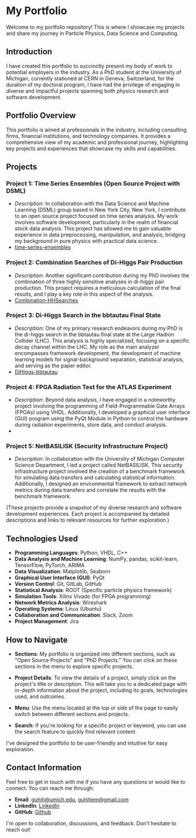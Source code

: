 # My Portfolio

Welcome to my portfolio repository! This is where I showcase my projects and share my journey in Particle Physics, Data Science and Computing.

## Introduction
I have created this portfolio to succinctly present my body of work to potential employers in the industry. As a PhD student at the University of Michigan, currently stationed at CERN in Geneva, Switzerland, for the duration of my doctoral program, I have had the privilege of engaging in diverse and impactful projects spanning both physics research and software development.

## Portfolio Overview
This portfolio is aimed at professionals in the industry, including consulting firms, financial institutions, and technology companies. It provides a comprehensive view of my academic and professional journey, highlighting key projects and experiences that showcase my skills and capabilities.

## Projects
### Project 1: Time Series Ensembles (Open Source Project with DSML)
- *Description*: In collaboration with the Data Science and Machine Learning (DSML) group based in New York City, New York, I contribute to an open source project focused on time series analysis. My work involves software development, particularly in the realm of financial stock data analysis. This project has allowed me to gain valuable experience in data preprocessing, manipulation, and analysis, bridging my background in pure physics with practical data science.
- [time-series-ensembles](https://github.com/jguhit/jguhit.github.io/tree/main/time-series-ensembles)

### Project 2: Combination Searches of Di-Higgs Pair Production
- *Description*: Another significant contribution during my PhD involves the combination of three highly sensitive analyses in di-higgs pair production. This project requires a meticulous calculation of the final results, and I play a key role in this aspect of the analysis.
- [Combination-HHSearches](https://github.com/jguhit/jguhit.github.io/tree/7f24ae794c2146b1f4a7dd8c6fe1ba4416983785/Combination-HHSearches)
  

### Project 3: Di-Higgs Search in the bbtautau Final State 
- *Description*: One of my primary research endeavors during my PhD is the di-higgs search in the bbtautau final state at the Large Hadron Collider (LHC). This analysis is highly specialized, focusing on a specific decay channel within the LHC. My role as the main analyzer encompasses framework development, the development of machine learning models for signal-background separation, statistical analysis, and serving as the paper editor.
- [DiHiggs-bbtautau](https://github.com/jguhit/jguhit.github.io/tree/07642b81486a1a0ca006e1dbfb31836cd779e4bc/DiHiggs-bbtautau)
### Project 4: FPGA Radiation Test for the ATLAS Experiment
- *Description*: Beyond data analysis, I have engaged in a noteworthy project involving the programming of Field-Programmable Gate Arrays (FPGAs) using VHDL. Additionally, I developed a graphical user interface (GUI) program using the PyQt Module in Python to control the hardware during radiation experiments, store data, and conduct analysis.
- 

### Project 5: NetBASILISK (Security Infrastructure Project)
- *Description*: In collaboration with the University of Michigan Computer Science Department, I led a project called NetBASILISK. This security infrastructure project involved the creation of a benchmark framework for simulating data transfers and calculating statistical information. Additionally, I designed an environmental framework to extract network metrics during data transfers and correlate the results with the benchmark framework.

(These projects provide a snapshot of my diverse research and software development experiences. Each project is accompanied by detailed descriptions and links to relevant resources for further exploration.)

## Technologies Used

- **Programming Languages**: Python, VHDL, C++
- **Data Analysis and Machine Learning**: NumPy, pandas, scikit-learn, TensorFlow, PyTorch, ARIMA
- **Data Visualization**: Matplotlib, Seaborn
- **Graphical User Interface (GUI)**: PyQt
- **Version Control**: Git, GitLab, GitHub
- **Statistical Analysis**: ROOT (Specific particle physics framework)
- **Simulation Tools**: Xilinx Vivado (for FPGA programming)
- **Network Metrics Analysis**: Wireshark
- **Operating Systems**: Linux (Ubuntu)
- **Collaboration and Communication**: Slack, Zoom
- **Project Management**: Jira


## How to Navigate
- **Sections**: My portfolio is organized into different sections, such as "Open Source Projects" and "PhD Projects." You can click on these sections in the menu to explore specific projects.

- **Project Details**: To view the details of a project, simply click on the project's title or description. This will take you to a dedicated page with in-depth information about the project, including its goals, technologies used, and outcomes.

- **Menu**: Use the menu located at the top or side of the page to easily switch between different sections and projects.

- **Search**: If you're looking for a specific project or keyword, you can use the search feature to quickly find relevant content.

I've designed the portfolio to be user-friendly and intuitive for easy exploration.

## Contact Information
Feel free to get in touch with me if you have any questions or would like to connect. You can reach me through:

- **Email**: [guhitj@umich.edu](mailto:guhitj@umich.edu), [guhitjem@gmail.com](mailto:guhitjem@gmail.com)
- **LinkedIn**: [LinkedIn](https://www.linkedin.com/in/jem-guhit/) 
- **GitHub**: [Github](https://github.com/jguhit)

I'm open to collaboration, discussions, and feedback. Don't hesitate to reach out!
